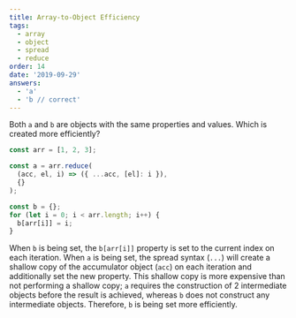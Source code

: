 ```yaml
---
title: Array-to-Object Efficiency
tags:
  - array
  - object
  - spread
  - reduce
order: 14
date: '2019-09-29'
answers:
  - 'a'
  - 'b // correct'
---
```


Both `a` and `b` are objects with the same properties and values. Which is created more efficiently?

```javascript
const arr = [1, 2, 3];

const a = arr.reduce(
  (acc, el, i) => ({ ...acc, [el]: i }),
  {}
);

const b = {};
for (let i = 0; i < arr.length; i++) {
  b[arr[i]] = i;
}
```

<!-- explanation -->

When `b` is being set, the `b[arr[i]]` property is set to the current index on each iteration. When `a` is being set, the spread syntax (`...`) will create a shallow copy of the accumulator object (`acc`) on each iteration and additionally set the new property. This shallow copy is more expensive than not performing a shallow copy; `a` requires the construction of 2 intermediate objects before the result is achieved, whereas `b` does not construct any intermediate objects. Therefore, `b` is being set more efficiently.
